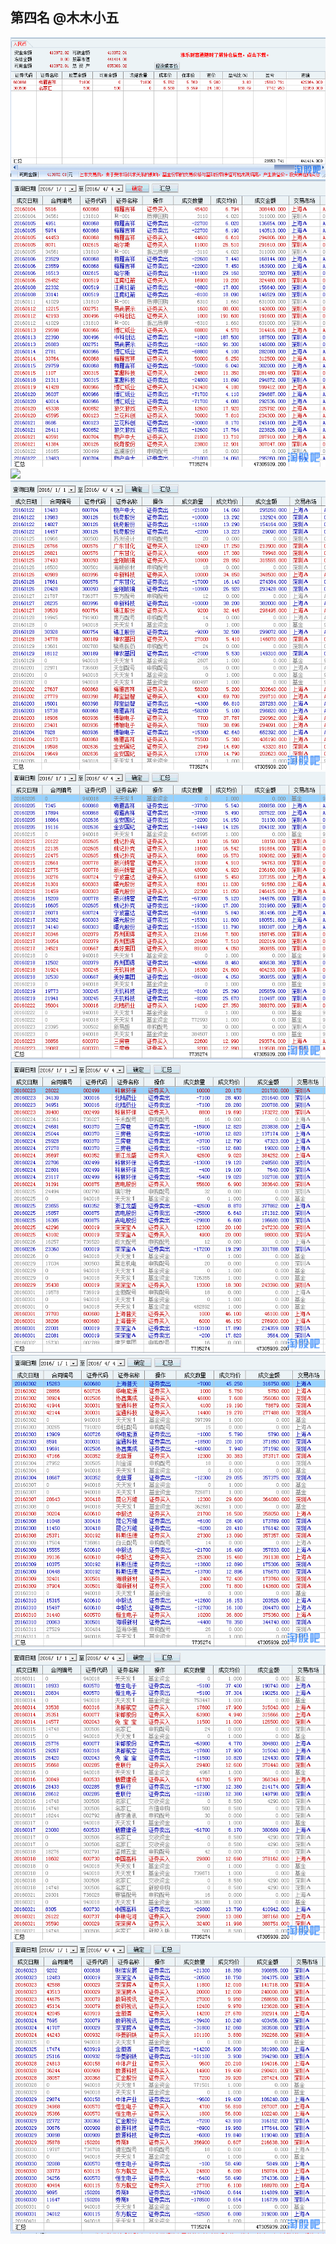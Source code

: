 ## 第四名 @木木小五

![](figs/木木小五1.png)
![](figs/木木小五2.png)
![](figs/木木小五3.png)
![](figs/木木小五4.png)
![](figs/木木小五5.png)
![](figs/木木小五6.png)
![](figs/木木小五7.png)
![](figs/木木小五8.png)
![](figs/木木小五9.png)